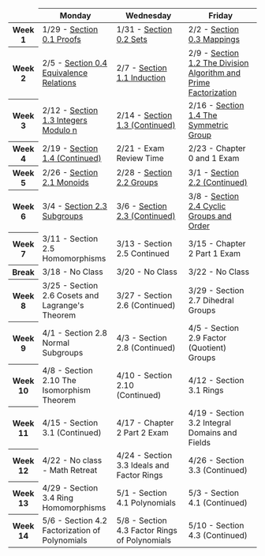 <link href="https://media.uwex.edu/app/droplets_v3/css/droplets.css" rel="stylesheet"/>
<script href="https://media.uwex.edu/app/droplets_v3/script/droplets.js" type="test/javascript">
</script>
<div id="uws-droplets-page">
 <table class="hover bordered">
  <thead>
   <tr>
    <td style="width:10%">
    </td>
    <th style="width:30%">
     Monday
    </th>
    <th style="width:30%">
     Wednesday
    </th>
    <th style="width:30%">
     Friday
    </th>
   </tr>
  </thead>
  <tbody>
   <tr>
    <th>
     Week 1
    </th>
    <td>
     1/29 -
     <a href="page:📓 Section 0.1">
      Section 0.1 Proofs
     </a>
    </td>
    <td>
     1/31 -
     <a href="page:📓 Section 0.2">
      Section 0.2 Sets
     </a>
    </td>
    <td>
     2/2 -
     <a href="page:📓 Section 0.3">
      Section 0.3 Mappings
     </a>
    </td>
   </tr>
   <tr>
    <th>
     Week 2
    </th>
    <td>
     2/5 -
     <a href="page:📓 Section 0.4">
      Section 0.4 Equivalence Relations
     </a>
    </td>
    <td>
     2/7 -
     <a href="page:📓 Section 1.1">
      Section 1.1 Induction
     </a>
    </td>
    <td>
     2/9 -
     <a href="page:📓 Section 1.2">
      Section 1.2 The Division Algorithm and Prime Factorization
     </a>
    </td>
   </tr>
   <tr>
    <th>
     Week 3
    </th>
    <td>
     2/12 -
     <a href="page:📓 Section 1.3 Part 1">
      Section 1.3 Integers Modulo n
     </a>
    </td>
    <td>
     2/14 -
     <a href="page:📓 Section 1.3 Part 2">
      Section 1.3 (Continued)
     </a>
    </td>
    <td>
     2/16 -
     <a href="page:📓 Section 1.4 Part 1">
      Section 1.4 The Symmetric Group
     </a>
    </td>
   </tr>
   <tr>
    <th>
     Week 4
    </th>
    <td>
     2/19 -
     <a href="page:📓 Section 1.4 Part 2">
      Section 1.4 (Continued)
     </a>
    </td>
    <td>
     2/21 -
     Exam Review Time
    </td>
    <td>
     2/23 -
     Chapter 0 and 1 Exam
    </td>
   </tr>
   <tr>
    <th>
     Week 5
    </th>
    <td>
     2/26 -
     <a href="page:📓 Section 2.1">
      Section 2.1 Monoids
     </a>
    </td>
    <td>
     2/28 -
     <a href="page:📓 Section 2.2 Part 1">
      Section 2.2 Groups
     </a>
    </td>
    <td>
     3/1 -
     <a href="page:📓 Section 2.2 Part 2">
      Section 2.2 (Continued)
     </a>
    </td>
   </tr>
   <tr>
    <th>
     Week 6
    </th>
    <td>
     3/4 -
     <a href="page:📓 Section 2.3 Part 1">
      Section 2.3 Subgroups
     </a>
    </td>
    <td>
     3/6 -
     <a href="page:📓 Section 2.3 Part 2 and 2.4 Part 1">
      Section 2.3 (Continued)
     </a>
    </td>
    <td>
     3/8 -
     <a href="page:📓 Section 2.4 Part 2">
      Section 2.4 Cyclic Groups and Order
     </a>
    </td>
   </tr>
   <tr>
    <th>
     Week 7
    </th>
    <td>
     3/11 -
     Section 2.5 Homomorphisms
    </td>
    <td>
     3/13 -
     Section 2.5 Continued
    </td>
    <td>
     3/15 -
     Chapter 2 Part 1 Exam
    </td>
   </tr>
   <tr>
    <th>
     Break
    </th>
    <td>
     3/18 -
     No Class
    </td>
    <td>
     3/20 -
     No Class
    </td>
    <td>
     3/22 -
     No Class
    </td>
   </tr>
   <tr>
    <th>
     Week 8
    </th>
    <td>
     3/25 -
     Section 2.6 Cosets and Lagrange's Theorem
    </td>
    <td>
     3/27 -
     Section 2.6 (Continued)
    </td>
    <td>
     3/29 -
     Section 2.7 Dihedral Groups
    </td>
   </tr>
   <tr>
    <th>
     Week 9
    </th>
    <td>
     4/1 -
     Section 2.8 Normal Subgroups
    </td>
    <td>
     4/3 -
     Section 2.8 (Continued)
    </td>
    <td>
     4/5 -
     Section 2.9 Factor (Quotient) Groups
    </td>
   </tr>
   <tr>
    <th>
     Week 10
    </th>
    <td>
     4/8 -
     Section 2.10 The Isomorphism Theorem
    </td>
    <td>
     4/10 -
     Section 2.10 (Continued)
    </td>
    <td>
     4/12 -
     Section 3.1 Rings
    </td>
   </tr>
   <tr>
    <th>
     Week 11
    </th>
    <td>
     4/15 -
     Section 3.1 (Continued)
    </td>
    <td>
     4/17 -
     Chapter 2 Part 2 Exam
    </td>
    <td>
     4/19 -
     Section 3.2 Integral Domains and Fields
    </td>
   </tr>
   <tr>
    <th>
     Week 12
    </th>
    <td>
     4/22 -
     No class - Math Retreat
    </td>
    <td>
     4/24 -
     Section 3.3 Ideals and Factor Rings
    </td>
    <td>
     4/26 -
     Section 3.3 (Continued)
    </td>
   </tr>
   <tr>
    <th>
     Week 13
    </th>
    <td>
     4/29 -
     Section 3.4 Ring Homomorphisms
    </td>
    <td>
     5/1 -
     Section 4.1 Polynomials
    </td>
    <td>
     5/3 -
     Section 4.1 (Continued)
    </td>
   </tr>
   <tr>
    <th>
     Week 14
    </th>
    <td>
     5/6 -
     Section 4.2 Factorization of Polynomials
    </td>
    <td>
     5/8 -
     Section 4.3 Factor Rings of Polynomials
    </td>
    <td>
     5/10 -
     Section 4.3 (Continued)
    </td>
   </tr>
  </tbody>
 </table>
</div>
